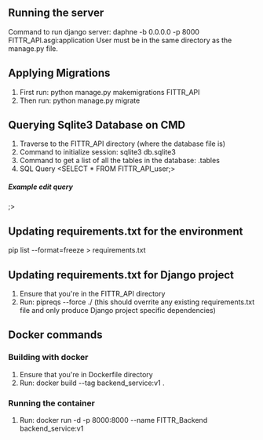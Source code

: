 ## Running the server
Command to run django server: daphne -b 0.0.0.0 -p 8000 FITTR_API.asgi:application
User must be in the same directory as the manage.py file.

## Applying Migrations
1. First run: python manage.py makemigrations FITTR_API
2. Then run: python manage.py migrate
## Querying Sqlite3 Database on CMD
1. Traverse to the FITTR_API directory (where the database file is)
2. Command to initialize session: sqlite3  db.sqlite3
3. Command to get a list of all the tables in the database: .tables
4. SQL Query <SELECT * FROM FITTR_API_user;>
<h5>Example edit query</h5>
<UPDATE FITTR_API_product
SET exercise_initialize_uuid = 'new_uuid_value'
WHERE id = <product_id>;>

## Updating requirements.txt for the environment
pip list --format=freeze > requirements.txt

## Updating requirements.txt for Django project
1) Ensure that you're in the FITTR_API directory
2) Run: pipreqs --force ./ (this should overrite any existing requirements.txt file and only produce Django project specific dependencies)

## Docker commands
### Building with docker
1) Ensure that you're in Dockerfile directory
2) Run: docker build --tag backend_service:v1 .
### Running the container
1) Run: docker run -d -p 8000:8000 --name FITTR_Backend backend_service:v1 